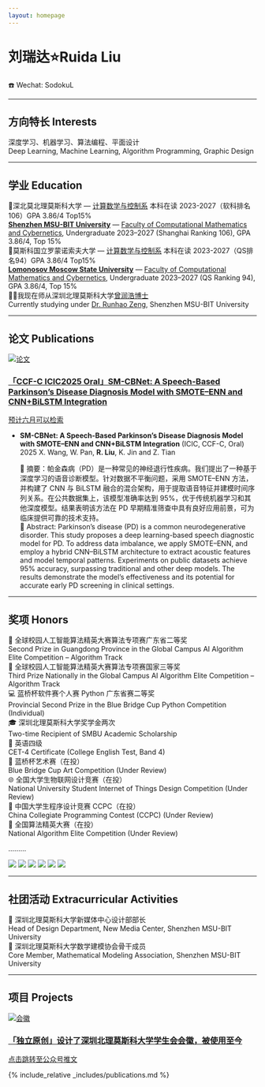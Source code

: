 ```yaml
---
layout: homepage
---
```


#  刘瑞达⭐Ruida Liu
  ☎️ Wechat: SodokuL 
<hr class="gradient-line">

## 方向特长 Interests

<div class="zh-en-block">
  深度学习、机器学习、算法编程、平面设计<br>
  <span class="en-line">Deep Learning, Machine Learning, Algorithm Programming, Graphic Design</span>
</div>

<hr class="pretty-line">


## 学业 Education

<div class="zh-en-block">
  🏫深北莫北理莫斯科大学 — <a href="https://www.smbu.edu.cn/xsjg/jssxykzx/yxjs.htm">计算数学与控制系</a> 本科在读 2023-2027（软科排名106）GPA 3.86/4 Top15%<br>
  <span class="en-line"><a href="https://www.smbu.edu.cn/index.htm"><b>Shenzhen MSU-BIT University</b></a> — <a href="https://www.smbu.edu.cn/xsjg/jssxykzx/yxjs.htm">Faculty of Computational Mathematics and Cybernetics</a>, Undergraduate 2023–2027 (Shanghai Ranking 106), GPA 3.86/4, Top 15%</span>
</div>


<div class="zh-en-block">
  🏫莫斯科国立罗蒙诺索夫大学 — <a href="https://cs.msu.ru/en">计算数学与控制系</a> 本科在读 2023-2027（QS排名94）GPA 3.86/4 Top15%<br>
  <span class="en-line"><a href="https://msu.ru/"><b>Lomonosov Moscow State University</b></a> — <a href="https://cs.msu.ru/en">Faculty of Computational Mathematics and Cybernetics</a>, Undergraduate 2023–2027 (QS Ranking 94), GPA 3.86/4, Top 15%</span>
</div>


<div class="zh-en-block">
  🧑‍🏫我现在师从深圳北理莫斯科大学<a href="https://zengrunhao.com/index.html">曾润浩博士</a><br>
  <span class="en-line">Currently studying under <a href="https://ai.smbu.edu.cn/info/1251/1881.htm">Dr. Runhao Zeng</a>, Shenzhen MSU-BIT University</span>
</div>

<hr class="pretty-line">


## 论文 Publications

<div class="card-grid">
  <a href="https://mp.weixin.qq.com/s/UUB207kcCMzUx-u4nrESOg" class="notion-card" target="_blank">
    <img src="./MYDATA/屏幕截图 2025-05-22 120919.png" alt="论文" class="card-img">
    <div class="card-text">
      <h3>「CCF-C ICIC2025 Oral」SM-CBNet: A Speech-Based Parkinson’s Disease Diagnosis Model with SMOTE–ENN and CNN+BiLSTM Integration</h3>
      <p>预计六月可以检索</p>
    </div>
  </a>
</div>


- **SM-CBNet: A Speech-Based Parkinson’s Disease Diagnosis Model with SMOTE–ENN and CNN+BiLSTM Integration** (ICIC, CCF-C, Oral) 2025
  X. Wang, W. Pan, **R. Liu**, K. Jin and Z. Tian
  
  <div class="zh-en-block">
  📄 摘要：帕金森病（PD）是一种常见的神经退行性疾病。我们提出了一种基于深度学习的语音诊断模型。针对数据不平衡问题，采用 SMOTE–ENN 方法，并构建了 CNN 与 BiLSTM 融合的混合架构，用于提取语音特征并建模时间序列关系。在公共数据集上，该模型准确率达到 95%，优于传统机器学习和其他深度模型。结果表明该方法在 PD 早期精准筛查中具有良好应用前景，可为临床提供可靠的技术支持。<br>
  <span class="en-line">
  📄 Abstract: Parkinson’s disease (PD) is a common neurodegenerative disorder. This study proposes a deep learning-based speech diagnostic model for PD. To address data imbalance, we apply SMOTE–ENN, and employ a hybrid CNN–BiLSTM architecture to extract acoustic features and model temporal patterns. Experiments on public datasets achieve 95% accuracy, surpassing traditional and other deep models. The results demonstrate the model’s effectiveness and its potential for accurate early PD screening in clinical settings.
  </span>
  </div>



<hr class="pretty-line">


## 奖项 Honors

<div class="zh-en-block">
  🥈 全球校园人工智能算法精英大赛算法专项赛广东省二等奖<br>
  <span class="en-line">Second Prize in Guangdong Province in the Global Campus AI Algorithm Elite Competition – Algorithm Track</span>
</div>

<div class="zh-en-block">
  🥉 全球校园人工智能算法精英大赛算法专项赛国家三等奖<br>
  <span class="en-line">Third Prize Nationally in the Global Campus AI Algorithm Elite Competition – Algorithm Track</span>
</div>

<div class="zh-en-block">
  💻 蓝桥杯软件赛个人赛 Python 广东省赛二等奖<br>
  <span class="en-line">Provincial Second Prize in the Blue Bridge Cup Python Competition (Individual)</span>
</div>

<div class="zh-en-block">
  🎓 深圳北理莫斯科大学奖学金两次<br>
  <span class="en-line">Two-time Recipient of SMBU Academic Scholarship</span>
</div>

<div class="zh-en-block">
  📘 英语四级<br>
  <span class="en-line">CET-4 Certificate (College English Test, Band 4)</span>
</div>

<div class="zh-en-block">
  🎨 蓝桥杯艺术赛（在投）<br>
  <span class="en-line">Blue Bridge Cup Art Competition (Under Review)</span>
</div>

<div class="zh-en-block">
  🌐 全国大学生物联网设计竞赛（在投）<br>
  <span class="en-line">National University Student Internet of Things Design Competition (Under Review)</span>
</div>

<div class="zh-en-block">
  🧮 中国大学生程序设计竞赛 CCPC（在投）<br>
  <span class="en-line">China Collegiate Programming Contest (CCPC) (Under Review)</span>
</div>

<div class="zh-en-block">
  🧠 全国算法精英大赛（在投）<br>
  <span class="en-line">National Algorithm Elite Competition (Under Review)</span>
</div>

  
  .........



<div class="loop-slider">
  <div class="slider-track">
    <img src="./MYDATA/Jiangxuejin1.jpg" class="fancy-image">
    <img src="./MYDATA/sfjysss.png" class="fancy-image">
    <img src="./MYDATA/sfjysgs.png" class="fancy-image">
    <!-- 再复制一轮，实现无缝衔接 -->
    <img src="./MYDATA/Jiangxuejin1.jpg" class="fancy-image">
    <img src="./MYDATA/sfjysss.png" class="fancy-image">
    <img src="./MYDATA/sfjysgs.png" class="fancy-image">
  </div>
</div>



<hr class="pretty-line">




## 社团活动 Extracurricular Activities

<div class="zh-en-block">
  🎨 深圳北理莫斯科大学新媒体中心设计部部长<br>
  <span class="en-line">Head of Design Department, New Media Center, Shenzhen MSU-BIT University</span>
</div>

<div class="zh-en-block">
  📐 深圳北理莫斯科大学数学建模协会骨干成员<br>
  <span class="en-line">Core Member, Mathematical Modeling Association, Shenzhen MSU-BIT University</span>
</div>


<hr class="pretty-line">


## 项目 Projects

<div class="card-grid">
  <a href="https://mp.weixin.qq.com/s/UUB207kcCMzUx-u4nrESOg" class="notion-card" target="_blank">
    <img src="./MYDATA/画板 1 副本@4x.png" alt="会徽" class="card-img">
    <div class="card-text">
      <h3>「独立原创」设计了深圳北理莫斯科大学学生会会徽，被使用至今</h3>
      <p>点击跳转至公众号推文</p>
    </div>
  </a>
</div>

{% include_relative _includes/publications.md %}

